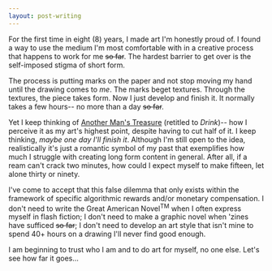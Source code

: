 ```yaml
---
layout: post-writing
---
```


For the first time in eight (8) years, I made art I'm honestly proud of. I found a way to use the medium I'm most comfortable with in a creative process that happens to work for me ~~so far~~. The hardest barrier to get over is the self-imposed stigma of short form.

The process is putting marks on the paper and not stop moving my hand until the drawing comes to *me*. The marks beget textures. Through the textures, the piece takes form. Now I just develop and finish it. It normally takes a few hours-- no more than a day ~~so far~~.

Yet I keep thinking of <a href="theater/another-mans-treasure.html">Another Man's Treasure</a> (retitled to *Drink*)-- how I perceive it as my art's highest point, despite having to cut half of it. I keep thinking, *maybe one day I'll finish it*. Although I'm still open to the idea, realistically it's just a romantic symbol of my past that exemplifies how much I struggle with creating long form content in general. After all, if a ream can't crack two minutes, how could I expect myself to make fifteen, let alone thirty or ninety.

I've come to accept that this false dilemma that only exists within the framework of specific algorithmic rewards and/or monetary compensation. I don't need to write the Great American Novel<sup>TM</sup> when I often express myself in flash fiction; I don't need to make a graphic novel when 'zines have sufficed ~~so far~~; I don't need to develop an art style that isn't mine to spend 40+ hours on a drawing I'll never find good enough.

I am beginning to trust who I am and to do art for myself, no one else. Let's see how far it goes...

